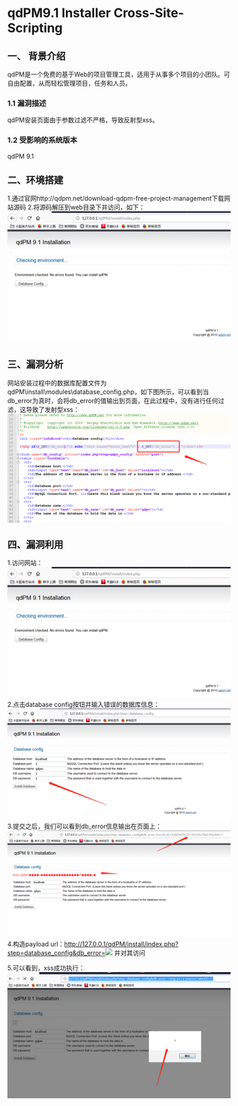 # qdPM9.1 Installer Cross-Site-Scripting

## 一、	背景介绍
qdPM是一个免费的基于Web的项目管理工具，适用于从事多个项目的小团队。可自由配置，从而轻松管理项目，任务和人员。
### 1.1 漏洞描述
qdPM安装页面由于参数过滤不严格，导致反射型xss。
### 1.2 受影响的系统版本
qdPM 9.1

## 二、环境搭建
1.通过官网http://qdpm.net/download-qdpm-free-project-management下载网站源码
2.将源码解压到web目录下并访问，如下：
![img1](../img/1.png)
## 三、漏洞分析
网站安装过程中的数据库配置文件为qdPM\install\modules\database_config.php，如下图所示，可以看到当db_error为真时，会将db_error的值输出到页面，在此过程中，没有进行任何过滤，这导致了发射型xss：
 ![img1](../img/2.png)
## 四、漏洞利用
1.访问网站：
 ![img1](../img/1.png)
2.点击database config按钮并输入错误的数据库信息：
 ![img1](../img/3.png)
3.提交之后，我们可以看到db_error信息输出在页面上：
 ![img1](../img/4.png)
4.构造payload url：http://127.0.0.1/qdPM/install/index.php?step=database_config&db_error=<img src=x onerror=alert(1) /> 并对其访问

5.可以看到，xss成功执行：
 ![img1](../img/5.png)
